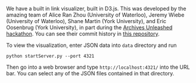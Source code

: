 We have a built in link visualizer, built in D3.js. This was developed by the amazing team of Alice Ran Zhou (University of Waterloo), Jeremy Wiebe (University of Waterloo), Shane Martin (York University), and Eric Oosenbrug (York University), in part during the [Archives Unleashed hackathon](http://archivesunleashed.ca/). You can see their commit history in [this repository](https://github.com/shamrt/link-structure).

To view the visualization, enter JSON data into `data` directory and run

```
python startServer.py --port 4321
```

Then go into a web browser and type `http://localhost:4321/` into the URL bar. You can select any of the JSON files contained in that directory.
